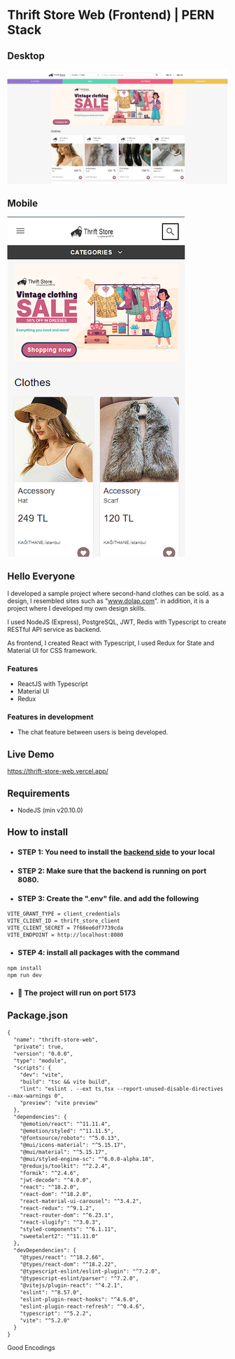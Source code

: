 # Thrift Store Web (Frontend) | PERN Stack

## Desktop
![alt text](https://raw.githubusercontent.com/FRTYZ/thrift-store-web/main/public/home-desktop.png)

## Mobile
![alt text](https://raw.githubusercontent.com/FRTYZ/thrift-store-web/main/public/home-mobile.png)

## Hello Everyone
I developed a sample project where second-hand clothes can be sold. as a design, I resembled sites such as "www.dolap.com". in addition, it is a project where I developed my own design skills.

I used NodeJS (Express), PostgreSQL, JWT, Redis with Typescript to create RESTful API service as backend. 

As frontend, I created React with Typescript, I used Redux for State and Material UI for CSS framework.
 
### Features
* ReactJS with Typescript 
* Material UI
* Redux

### Features in development
* The chat feature between users is being developed.

## Live Demo
https://thrift-store-web.vercel.app/

## Requirements
* NodeJS (min v20.10.0)

## How to install

* ### STEP 1: You need to install the [backend side](https://github.com/FRTYZ/thrift-store-backend) to your local 

* ### STEP 2: Make sure that the backend is running on port 8080.

* ### STEP 3: Create the ".env" file. and add the following
  
```
VITE_GRANT_TYPE = client_credentials
VITE_CLIENT_ID = thrift_store_client
VITE_CLIENT_SECRET = 7f68ee6df7739cda
VITE_ENDPOINT = http://localhost:8080
```  

* ### STEP 4: install all packages with the command
```
npm install
npm run dev
```

* ### 🎉 The project will run on port 5173

## Package.json

```
{
  "name": "thrift-store-web",
  "private": true,
  "version": "0.0.0",
  "type": "module",
  "scripts": {
    "dev": "vite",
    "build": "tsc && vite build",
    "lint": "eslint . --ext ts,tsx --report-unused-disable-directives --max-warnings 0",
    "preview": "vite preview"
  },
  "dependencies": {
    "@emotion/react": "^11.11.4",
    "@emotion/styled": "^11.11.5",
    "@fontsource/roboto": "^5.0.13",
    "@mui/icons-material": "^5.15.17",
    "@mui/material": "^5.15.17",
    "@mui/styled-engine-sc": "^6.0.0-alpha.18",
    "@reduxjs/toolkit": "^2.2.4",
    "formik": "^2.4.6",
    "jwt-decode": "^4.0.0",
    "react": "^18.2.0",
    "react-dom": "^18.2.0",
    "react-material-ui-carousel": "^3.4.2",
    "react-redux": "^9.1.2",
    "react-router-dom": "^6.23.1",
    "react-slugify": "^3.0.3",
    "styled-components": "^6.1.11",
    "sweetalert2": "^11.11.0"
  },
  "devDependencies": {
    "@types/react": "^18.2.66",
    "@types/react-dom": "^18.2.22",
    "@typescript-eslint/eslint-plugin": "^7.2.0",
    "@typescript-eslint/parser": "^7.2.0",
    "@vitejs/plugin-react": "^4.2.1",
    "eslint": "^8.57.0",
    "eslint-plugin-react-hooks": "^4.6.0",
    "eslint-plugin-react-refresh": "^0.4.6",
    "typescript": "^5.2.2",
    "vite": "^5.2.0"
  }
}
```


Good Encodings
